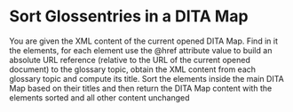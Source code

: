 # Sort Glossentries in a DITA Map

You are given the XML content of the current opened DITA Map.
Find in it the <glossref> elements, for each element use the @href attribute value to build an absolute URL reference (relative to the URL of the current opened document) to the glossary topic, obtain the XML content from each glossary topic and compute its title. 
Sort the <glossref> elements inside the main DITA Map based on their titles and then return the DITA Map content with the <glossref> elements sorted and all other content unchanged
